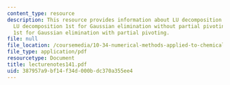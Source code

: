 ```yaml
---
content_type: resource
description: This resource provides information about LU decomposition technique,
  LU decomposition 1st for Gaussian elimination without partial pivoting, and LU decomposition
  1st for Gaussian elimination with partial pivoting.
file: null
file_location: /coursemedia/10-34-numerical-methods-applied-to-chemical-engineering-fall-2005/387957a9bf14f34d000bdc370a355ee4_lecturenotes141.pdf
file_type: application/pdf
resourcetype: Document
title: lecturenotes141.pdf
uid: 387957a9-bf14-f34d-000b-dc370a355ee4
---
```

